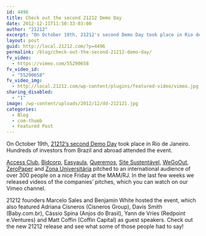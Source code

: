 ```yaml
---
id: 4496
title: Check out the second 21212 Demo Day
date: 2012-12-11T11:50:33-03:00
author: "21212"
excerpt: "On October 19th, 21212's second Demo Day took place in Rio de Janeiro. Hundreds of investors from Brazil and abroad attended the event."
layout: post
guid: http://local.21212.com/?p=4496
permalink: /blog/check-out-the-second-21212-demo-day/
fv_video:
  - https://vimeo.com/55290658
fv_video_id:
  - "55290658"
fv_video_img:
  - http://local.21212.com/wp-content/plugins/featured-video/vimeo.jpg
sharing_disabled:
  - "1"
image: /wp-content/uploads/2012/12/dd-212121.jpg
categories:
  - Blog
  - com-thumb
  - Featured Post
---
```

On October 19th, [21212&#8217;s second Demo Day](http://demoday.21212.com) took place in Rio de Janeiro. Hundreds of investors from Brazil and abroad attended the event.



[Access Club](http://local.21212.com/companies/access-club/), [Bidcorp](http://local.21212.com/companies/bidcorp/), [Easyaula](http://local.21212.com/companies/easyaula/), [Queremos](http://local.21212.com/companies/queremos/), [Site Sustentável](http://local.21212.com/companies/site-sustentavel/), [WeGoOut](http://local.21212.com/companies/wegoout/), [ZeroPaper](http://local.21212.com/companies/zero-paper/) and [Zona Universitária](http://local.21212.com/companies/zona-universitaria/) pitched to an international audience of over 300 people on a nice Friday at the MAM/RJ. In the last few weeks we released videos of the companies’ pitches, which you can watch on our Vimeo channel.

21212 founders Marcelo Sales and Benjamin White hosted the event, which also featured Adriana Cisneros (Cisneros Group), Davis Smith (Baby.com.br), Cássio Spina (Anjos do Brasil), Yann de Vries (Redpoint e.Ventures) and Matt Coffin (Coffin Capital) as guest speakers. Check out the new 21212 release and see what some of those people had to say!